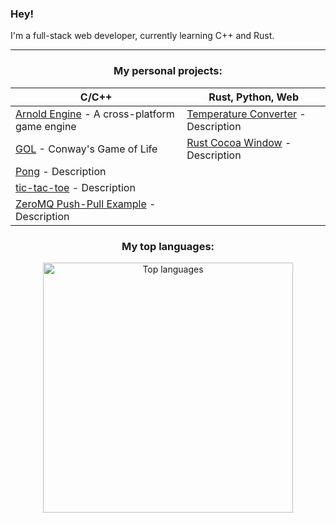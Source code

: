 ### Hey!

I'm a full-stack web developer, currently learning C++ and Rust.

---

<div align="center">

### My personal projects:

| C/C++ | Rust, Python, Web |
|-----|-------|
| [Arnold Engine](https://github.com/DavidJCottrell/ArnoldEngine) - A cross-platform game engine | [Temperature Converter](https://github.com/DavidJCottrell/temperature-converter) - Description | 
| [GOL](https://github.com/DavidJCottrell/GOL) - Conway's Game of Life | [Rust Cocoa Window](https://github.com/DavidJCottrell/rust-cocoa-window) - Description |
| [Pong](https://github.com/DavidJCottrell/pong) - Description | |
| [tic-tac-toe](https://github.com/DavidJCottrell/tic-tac-toe) - Description | |
| [ZeroMQ Push-Pull Example](https://github.com/DavidJCottrell/ZeroMQ-push-pull-example) - Description | |

### My top languages:

<img src="https://github-readme-stats.vercel.app/api/top-langs?username=davidjcottrell&langs_count=10&show_icons=true&locale=en&layout=compact&theme=dark" alt="Top languages" width="400px"/>

</div>

